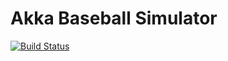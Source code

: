 # Akka Baseball Simulator

[![Build Status](https://travis-ci.org/smkell/akka_baseball_sim.svg?branch=develop)](https://travis-ci.org/smkell/akka_baseball_sim)
